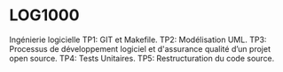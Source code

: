 # LOG1000
Ingénierie logicielle
TP1: GIT et Makefile.
TP2: Modélisation UML.
TP3: Processus de développement logiciel et d'assurance qualité d’un projet open source.
TP4: Tests Unitaires.
TP5: Restructuration du code source.

